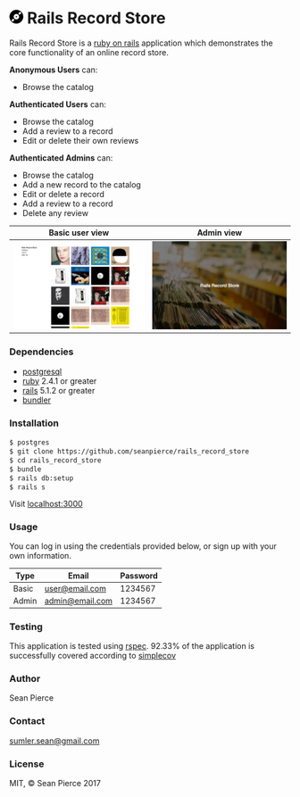 # <img src="/public/record-small.png"> Rails Record Store

Rails Record Store is a <a href="http://rubyonrails.org/">ruby on rails</a> application which demonstrates the core functionality of an online record store.

**Anonymous Users** can:
* Browse the catalog

**Authenticated Users** can:
* Browse the catalog
* Add a review to a record
* Edit or delete their own reviews

**Authenticated Admins** can:
* Browse the catalog
* Add a new record to the catalog
* Edit or delete a record
* Add a review to a record
* Delete any review

| Basic user view | Admin view |
| --------------- | ---------- |
| ![](/public/user.gif) | ![](/public/admin_2.gif)|

### Dependencies
* <a href="https://www.postgresql.org/">postgresql</a>
* <a href="https://www.ruby-lang.org/en/">ruby</a> 2.4.1 or greater
* <a href="http://rubyonrails.org/">rails</a> 5.1.2 or greater
* <a href="https://bundler.io/">bundler</a>

### Installation
````
$ postgres
$ git clone https://github.com/seanpierce/rails_record_store
$ cd rails_record_store
$ bundle
$ rails db:setup
$ rails s
````
Visit <a href="http://localhost:3000/">localhost:3000</a>


### Usage
You can log in using the credentials provided below, or sign up with your own information.

| Type | Email | Password |
| ---- | ----- | -------- |
| Basic | user@email.com | 1234567 |
| Admin | admin@email.com | 1234567 |


### Testing
This application is tested using <a href="http://rspec.info/">rspec</a>. 92.33% of the application is successfully covered according to <a href="https://github.com/colszowka/simplecov">simplecov</a>

### Author
Sean Pierce

### Contact
sumler.sean@gmail.com

### License
MIT, &copy; Sean Pierce 2017

